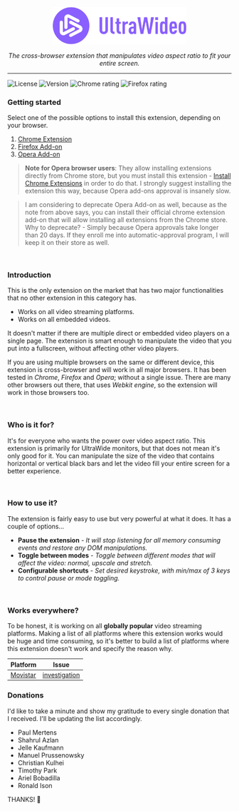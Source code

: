<p align="center">
  <a href="https://github.com/dvlden/ultrawideo">
    <img src=".github/logo.svg" width="300" alt="UltraWideo" />
  </a>
</p>

<p align="center">
  <i>The cross-browser extension that manipulates video aspect ratio to fit your entire screen.</i>
</p>

---

![License](https://img.shields.io/github/license/dvlden/ultrawideo?color=%238a5fff&label=License&style=flat-square)
![Version](https://img.shields.io/github/package-json/version/dvlden/ultrawideo?color=%238a5fff&label=Version&style=flat-square)
![Chrome rating](https://img.shields.io/chrome-web-store/rating/bfbnagnphiehemkdgmmficmjfddgfhpl?color=%238a5fff&label=Chrome%20rating&style=flat-square)
![Firefox rating](https://img.shields.io/amo/rating/ultrawideo?color=%238a5fff&label=Firefox%20rating&style=flat-square)

### Getting started

Select one of the possible options to install this extension, depending on your browser.

1. [Chrome Extension](https://chrome.google.com/webstore/detail/ultrawideo/bfbnagnphiehemkdgmmficmjfddgfhpl)
2. [Firefox Add-on](https://addons.mozilla.org/en-US/firefox/addon/ultrawideo/)
3. [Opera Add-on](https://addons.opera.com/en/extensions/details/ultrawideo/)

> **Note for Opera browser users**: They allow installing extensions directly from Chrome store, but you must install this extension - [Install Chrome Extensions](https://addons.opera.com/en/extensions/details/install-chrome-extensions/) in order to do that. I strongly suggest installing the extension this way, because Opera add-ons approval is insanely slow.

> I am considering to deprecate Opera Add-on as well, because as the note from above says, you can install their official chrome extension add-on that will allow installing all extensions from the Chrome store. Why to deprecate? - Simply because Opera approvals take longer than 20 days. If they enroll me into automatic-approval program, I will keep it on their store as well.

<br>

### Introduction
This is the only extension on the market that has two major functionalities that no other extension in this category has. 

- Works on all video streaming platforms.
- Works on all embedded videos.

It doesn't matter if there are multiple direct or embedded video players on a single page. The extension is smart enough to manipulate the video that you put into a fullscreen, without affecting other video players.

If you are using multiple browsers on the same or different device, this extension is cross-browser and will work in all major browsers. It has been tested in _Chrome_, _Firefox_ and _Opera_; without a single issue.
There are many other browsers out there, that uses _Webkit engine_, so the extension will work in those browsers too.

<br>

### Who is it for?
It's for everyone who wants the power over video aspect ratio. This extension is primarily for UltraWide monitors, but that does not mean it's only good for it. You can manipulate the size of the video that contains horizontal or vertical black bars and let the video fill your entire screen for a better experience.

<br>

### How to use it?
The extension is fairly easy to use but very powerful at what it does. It has a couple of options...

- **Pause the extension** - _It will stop listening for all memory consuming events and restore any DOM manipulations.  _
- **Toggle between modes** - _Toggle between different modes that will affect the video: normal, upscale and stretch. _
- **Configurable shortcuts** - _Set desired keystroke, with min/max of 3 keys to control pause or mode toggling._

<br>

### Works everywhere?
To be honest, it is working on all **globally popular** video streaming platforms. Making a list of all platforms where this extension works would be huge and time consuming, so it's better to build a list of platforms where this extension doesn't work and specify the reason why.

| Platform | Issue | 
| --- | --- |
| [Movistar](https://ver.movistarplus.es/) | [investigation](https://github.com/dvlden/ultrawideo/issues/12#issuecomment-502765621) |


### Donations
I'd like to take a minute and show my gratitude to every single donation that I received. I'll be updating the list accordingly.

- Paul Mertens
- Shahrul Azlan
- Jelle Kaufmann
- Manuel Prussenowsky
- Christian Kulhei
- Timothy Park
- Ariel Bobadilla
- Ronald Ison

THANKS! 🙌
